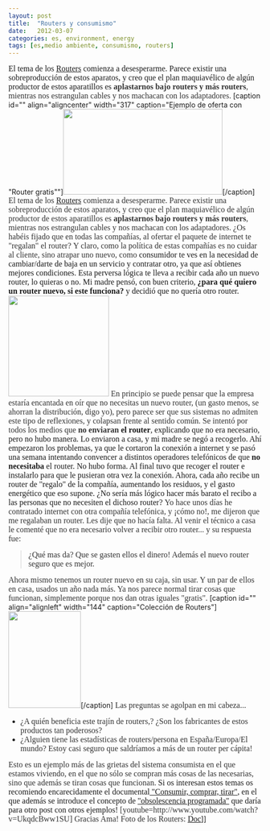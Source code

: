 ```yaml
---
layout: post
title:  "Routers y consumismo"
date:   2012-03-07
categories: es, environment, energy
tags: [es,medio ambiente, consumismo, routers]
---
```



<![CDATA[<span style="color:#333333;"><span style="font-family:Ubuntu;"><span style="font-size:medium;">El tema de los <a href="http://es.wikipedia.org/wiki/Router" target="_blank">Routers</a> comienza a desesperarme. Parece existir una sobreproducción de estos aparatos, y creo que el plan maquiavélico de algún productor de estos aparatillos es </span></span></span><strong><span style="color:#333333;"><span style="font-family:Ubuntu;"><span style="font-size:medium;">aplastarnos bajo routers y más routers</span></span></span></strong><span style="color:#333333;"><span style="font-family:Ubuntu;"><span style="font-size:medium;">, mientras nos estrangulan cables y nos machacan con los adaptadores.</span></span></span>

[caption id="" align="aligncenter" width="317" caption="Ejemplo de oferta con &quot;Router gratis&quot;"]<a href="http://www.ofertamovistar.es/Movistar/img/productos/fondos/adsl_50mb.png"><img title="Ofertas Wifi" src="http://www.ofertamovistar.es/Movistar/img/productos/fondos/adsl_50mb.png" alt="" width="317" height="170" /></a>[/caption]

<span style="color:#333333;"><span style="font-family:Ubuntu;"><span style="font-size:medium;">El tema de los <a href="http://es.wikipedia.org/wiki/Router" target="_blank">Routers</a> comienza a desesperarme. Parece existir una sobreproducción de estos aparatos, y creo que el plan maquiavélico de algún productor de estos aparatillos es </span></span></span><strong><span style="color:#333333;"><span style="font-family:Ubuntu;"><span style="font-size:medium;">aplastarnos bajo routers y más routers</span></span></span></strong><span style="color:#333333;"><span style="font-family:Ubuntu;"><span style="font-size:medium;">, mientras nos estrangulan cables y nos machacan con los adaptadores.</span></span></span>

<span style="color:#333333;"><span style="font-family:Ubuntu;"><span style="font-size:medium;">¿Os habéis fijado que en todas las compañías, al ofertar el paquete de internet te "regalan" el router?</span></span></span>

<span style="color:#333333;"><span style="font-family:Ubuntu;"><span style="font-size:medium;">Y claro, como la política de estas compañías es no cuidar al cliente, sino atrapar uno nuevo, como </span></span></span><span style="font-family:Ubuntu;"><span style="font-size:medium;">consumidor te ves en la necesidad de cambiar/darte de baja en un servicio y contratar otro, ya que así obtienes mejores condiciones. Esta perversa lógica te lleva a recibir cada año un nuevo router, lo quieras o no. Mi madre pensó, con buen criterio,</span></span><strong><span style="font-family:Ubuntu;"><span style="font-size:medium;"> ¿para qué quiero un router nuevo, si este funciona?</span></span></strong><span style="font-family:Ubuntu;"><span style="font-size:medium;"> y decidió que no quería otro router.</span></span>

<span style="font-family:Ubuntu;"><span style="font-size:medium;"><img class="alignright" src="http://www.elmasacre.com/fotos/15819203.jpg" alt="" width="200" height="200" /></span></span>

<span style="color:#333333;"><span style="font-family:Ubuntu;"><span style="font-size:medium;">En principio se puede pensar que la empresa estaría encantada en oír que no necesitas un nuevo router, (un gasto menos, se ahorran la distribución, digo yo), pero parece ser que sus sistemas no admiten este tipo de reflexiones, y colapsan frente al sentido común. Se intentó por todos los medios que </span></span></span><strong><span style="color:#333333;"><span style="font-family:Ubuntu;"><span style="font-size:medium;">no enviaran</span></span></span></strong><strong><span style="font-family:Ubuntu;"><span style="font-size:medium;"> el router</span></span></strong><span style="font-family:Ubuntu;"><span style="font-size:medium;">, explicando que no era necesario, pero no hubo manera. Lo enviaron a casa, y mi madre se negó a recogerlo. Ahí empezaron los problemas, ya que le cortaron la conexión a internet y se pasó una semana intentando convencer a distintos operadores telefónicos de que</span></span><strong><span style="font-family:Ubuntu;"><span style="font-size:medium;"> no necesitaba</span></span></strong><span style="font-family:Ubuntu;"><span style="font-size:medium;"> el router. No hubo forma. Al final tuvo que recoger el router e instalarlo para que le pusieran otra vez la conexión. Ahora, cada año recibe un router de "regalo" de la compañía, aumentando los residuos, y el gasto energético que eso supone. ¿No sería más lógico hacer más barato el recibo a las personas que no necesiten el dichoso router?</span></span>

<span style="color:#333333;"><span style="font-family:Ubuntu;"><span style="font-size:medium;">Yo hace unos días he contratado internet con otra compañía telefónica, y ¡cómo no!, me dijeron que me regalaban un router. Les dije que no hacía falta. Al venir el técnico a casa le comenté que no era necesario volver a recibir otro router... y su respuesta fue:</span></span></span>
<blockquote><span style="color:#333333;"><span style="font-family:Ubuntu;"><span style="font-size:medium;">¿Qué mas da? Que se gasten ellos el dinero! Además el nuevo router seguro que es mejor.</span></span></span></blockquote>
<span style="color:#333333;"><span style="font-family:Ubuntu;"><span style="font-size:medium;">Ahora mismo tenemos un router nuevo en su caja, sin usar. Y un par de ellos en casa, usados un año nada más. Ya nos parece normal tirar cosas que funcionan, simplemente porque nos dan otras iguales "gratis".</span></span></span>

[caption id="" align="alignleft" width="144" caption="Colección de Routers"]<a href="http://farm3.staticflickr.com/2245/2102531931_08450c8a0b.jpg"><img class="  " src="http://farm3.staticflickr.com/2245/2102531931_08450c8a0b.jpg" alt="" width="144" height="192" /></a>[/caption]

<span style="color:#333333;"><span style="font-family:Ubuntu;"><span style="font-size:medium;">Las preguntas se agolpan en mi cabeza...</span></span></span>
<ul>
	<li><span style="color:#333333;"><span style="font-family:Ubuntu;"><span style="font-size:medium;">¿A quién beneficia este trajín de routers,? ¿Son los fabricantes de estos productos tan poderosos?</span></span></span></li>
	<li><span style="color:#333333;"><span style="font-family:Ubuntu;"><span style="font-size:medium;">¿Alguien tiene las estadísticas de routers/persona en España/Europa/El mundo? Estoy casi seguro que saldríamos a más de un router per cápita!</span></span></span></li>
</ul>
<span style="color:#333333;"><span style="font-family:Ubuntu;"><span style="font-size:medium;">Esto es un ejemplo más de las grietas del sistema consumista en el que estamos viviendo, en el que no sólo se compran más cosas de las necesarias, sino que además se tiran cosas que funcionan.</span></span></span>

<span style="font-size:medium;font-family:Ubuntu;">Si os interesan estos temas os recomiendo encarecidamente el documental</span><a style="font-size:medium;font-family:Ubuntu;" href="http://www.youtube.com/watch?v=UkqdcBww1SU" target="_blank"> "Consumir, comprar, tirar"</a><span style="font-size:medium;font-family:Ubuntu;">, en el que además se introduce el concepto de </span><a style="font-size:medium;font-family:Ubuntu;" href="http://es.wikipedia.org/wiki/Obsolescencia_programada" target="_blank">"obsolescencia programada"</a><span style="font-size:medium;font-family:Ubuntu;"> que daría para otro post con otros ejemplos!</span>

<span style="color:#333333;"><span style="font-family:Ubuntu;"><span style="font-size:medium;">[youtube=http://www.youtube.com/watch?v=UkqdcBww1SU]</span></span></span>

<span style="color:#333333;"><span style="font-family:Ubuntu;"><span style="font-size:medium;">Gracias Ama!</span></span></span>

<span style="color:#333333;"><span style="font-family:Ubuntu;"><span style="font-size:medium;">Foto de los Routers: <a href="http://www.flickr.com/photos/doc87/" target="_blank">Doc</a></span></span></span>]]